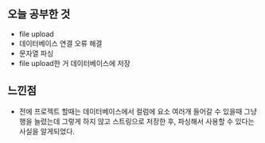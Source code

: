 ## 오늘 공부한 것

- file upload
- 데이터베이스 연결 오류 해결
- 문자열 파싱
- file upload한 거 데이터베이스에 저장


## 느낀점

- 전에 프로젝트 할때는 데이터베이스에서 컬럼에 요소 여러개 들어갈 수 있을때 그냥 행을 늘렸는데 그렇게 하지 않고 스트링으로 저장한 후, 파싱해서 사용할 수 있다는 사실을 알게되었다. 
